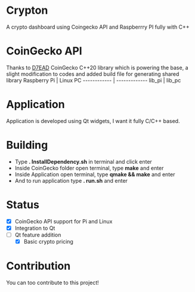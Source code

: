 # Crypton
A crypto dashboard using Coingecko API and Raspberrry PI fully with C++
# CoinGecko API
Thanks to [D7EAD](https://github.com/D7EAD) CoinGecko C++20 library which is powering the base, a slight modification to codes and added build file for generating shared library
Raspberry Pi | Linux PC
------------ | -------------
lib_pi | lib_pc
# Application
Application is developed using Qt widgets, I want it fully C/C++ based.
# Building
- Type **. InstallDependency.sh** in terminal and click enter
- Inside CoinGecko folder open terminal, type **make** and enter
- Inside Application open terminal, type **qmake && make** and enter
- And to run application type **. run.sh** and enter 
# Status
- [x] CoinGecko API support for Pi and Linux
- [x] Integration to Qt
- [ ] Qt feature addition
  - [x] Basic crypto pricing
# Contribution
You can too contribute to this project!
